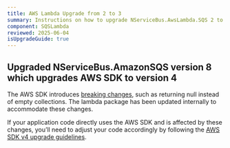 ```yaml
---
title: AWS Lambda Upgrade from 2 to 3
summary: Instructions on how to upgrade NServiceBus.AwsLambda.SQS 2 to 3
component: SQSLambda
reviewed: 2025-06-04
isUpgradeGuide: true
---
```


## Upgraded NServiceBus.AmazonSQS version 8 which upgrades AWS SDK to version 4

The AWS SDK introduces [breaking changes](https://docs.aws.amazon.com/sdk-for-net/v4/developer-guide/net-dg-v4.html), such as returning null instead of empty collections. The lambda package has been updated internally to accommodate these changes.

If your application code directly uses the AWS SDK and is affected by these changes, you’ll need to adjust your code accordingly by following the [AWS SDK v4 upgrade guidelines](https://docs.aws.amazon.com/sdk-for-net/v4/developer-guide/net-dg-v4.html).
